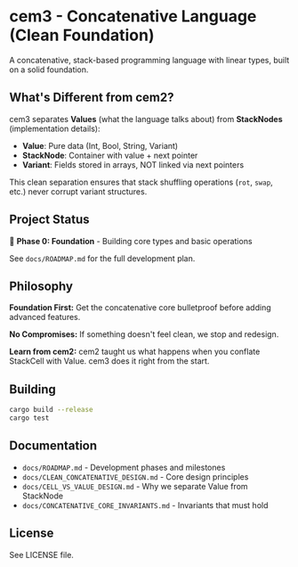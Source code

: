 # cem3 - Concatenative Language (Clean Foundation)

A concatenative, stack-based programming language with linear types, built on a solid foundation.

## What's Different from cem2?

cem3 separates **Values** (what the language talks about) from **StackNodes** (implementation details):

- **Value**: Pure data (Int, Bool, String, Variant)
- **StackNode**: Container with value + next pointer
- **Variant**: Fields stored in arrays, NOT linked via next pointers

This clean separation ensures that stack shuffling operations (`rot`, `swap`, etc.) never corrupt variant structures.

## Project Status

🚧 **Phase 0: Foundation** - Building core types and basic operations

See `docs/ROADMAP.md` for the full development plan.

## Philosophy

**Foundation First:** Get the concatenative core bulletproof before adding advanced features.

**No Compromises:** If something doesn't feel clean, we stop and redesign.

**Learn from cem2:** cem2 taught us what happens when you conflate StackCell with Value. cem3 does it right from the start.

## Building

```bash
cargo build --release
cargo test
```

## Documentation

- `docs/ROADMAP.md` - Development phases and milestones
- `docs/CLEAN_CONCATENATIVE_DESIGN.md` - Core design principles
- `docs/CELL_VS_VALUE_DESIGN.md` - Why we separate Value from StackNode
- `docs/CONCATENATIVE_CORE_INVARIANTS.md` - Invariants that must hold

## License

See LICENSE file.

